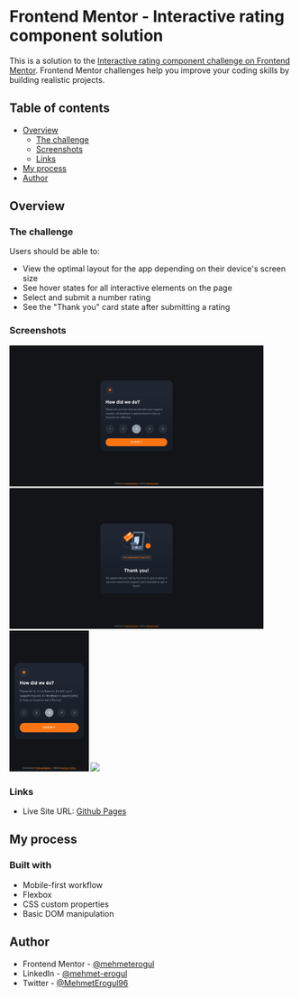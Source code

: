 # Frontend Mentor - Interactive rating component solution

This is a solution to the [Interactive rating component challenge on Frontend Mentor](https://www.frontendmentor.io/challenges/interactive-rating-component-koxpeBUmI). Frontend Mentor challenges help you improve your coding skills by building realistic projects.

## Table of contents

- [Overview](#overview)
  - [The challenge](#the-challenge)
  - [Screenshots](#screenshots)
  - [Links](#links)
- [My process](#my-process)
- [Author](#author)

## Overview

### The challenge

Users should be able to:

- View the optimal layout for the app depending on their device's screen size
- See hover states for all interactive elements on the page
- Select and submit a number rating
- See the "Thank you" card state after submitting a rating

### Screenshots

<img src="screenshots/desktop.png" height="250">
<img src="screenshots/desktop-thankyou.png" height="250">
<img src="screenshots/mobile.png" height="250">
<img src="screenshots/mobile.png-thankyou" height="250">

### Links

- Live Site URL: [Github Pages](https://mehmeterogul.github.io/interactive-rating-component/)

## My process

### Built with

- Mobile-first workflow
- Flexbox
- CSS custom properties
- Basic DOM manipulation

## Author

- Frontend Mentor - [@mehmeterogul](https://www.frontendmentor.io/profile/mehmeterogul)
- LinkedIn - [@mehmet-erogul](https://www.linkedin.com/in/mehmet-erogul)
- Twitter - [@MehmetErogul96](https://www.twitter.com/MehmetErogul96)
